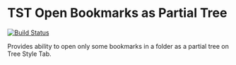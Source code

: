 # TST Open Bookmarks as Partial Tree

[![Build Status](https://travis-ci.org/piroor/tst-open-bookmark-as-partial-tree.svg?branch=master)](https://travis-ci.org/piroor/tst-open-bookmark-as-partial-tree)

Provides ability to open only some bookmarks in a folder as a partial tree on Tree Style Tab.
